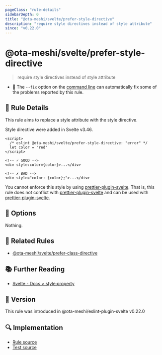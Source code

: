 ```yaml
---
pageClass: "rule-details"
sidebarDepth: 0
title: "@ota-meshi/svelte/prefer-style-directive"
description: "require style directives instead of style attribute"
since: "v0.22.0"
---
```


# @ota-meshi/svelte/prefer-style-directive

> require style directives instead of style attribute

- :wrench: The `--fix` option on the [command line](https://eslint.org/docs/user-guide/command-line-interface#fixing-problems) can automatically fix some of the problems reported by this rule.

## :book: Rule Details

This rule aims to replace a style attribute with the style directive.

Style directive were added in Svelte v3.46.

<ESLintCodeBlock fix>

<!--eslint-skip-->

```svelte
<script>
  /* eslint @ota-meshi/svelte/prefer-style-directive: "error" */
  let color = "red"
</script>

<!-- ✓ GOOD -->
<div style:color={color}>...</div>

<!-- ✗ BAD -->
<div style="color: {color};">...</div>
```

</ESLintCodeBlock>

You cannot enforce this style by using [prettier-plugin-svelte]. That is, this rule does not conflict with [prettier-plugin-svelte] and can be used with [prettier-plugin-svelte].

[prettier-plugin-svelte]: https://github.com/sveltejs/prettier-plugin-svelte

## :wrench: Options

Nothing.

## :couple: Related Rules

- [@ota-meshi/svelte/prefer-class-directive]

[@ota-meshi/svelte/prefer-class-directive]: ./prefer-class-directive.md

## :books: Further Reading

- [Svelte - Docs > style:property](https://svelte.dev/docs#template-syntax-element-directives-style-property)

## :rocket: Version

This rule was introduced in @ota-meshi/eslint-plugin-svelte v0.22.0

## :mag: Implementation

- [Rule source](https://github.com/ota-meshi/eslint-plugin-svelte/blob/main/src/rules/prefer-style-directive.ts)
- [Test source](https://github.com/ota-meshi/eslint-plugin-svelte/blob/main/tests/src/rules/prefer-style-directive.ts)
